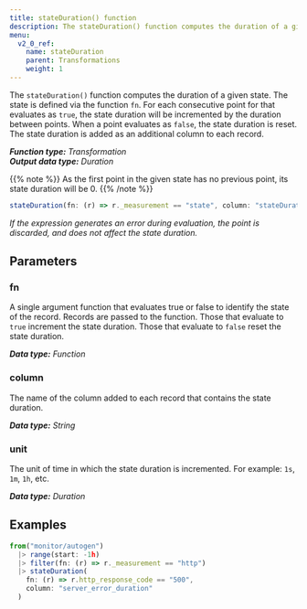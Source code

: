 ```yaml
---
title: stateDuration() function
description: The stateDuration() function computes the duration of a given state.
menu:
  v2_0_ref:
    name: stateDuration
    parent: Transformations
    weight: 1
---
```


The `stateDuration()` function computes the duration of a given state.
The state is defined via the function `fn`.
For each consecutive point for that evaluates as `true`, the state duration will be
incremented by the duration between points.
When a point evaluates as `false`, the state duration is reset.
The state duration is added as an additional column to each record.

_**Function type:** Transformation_  
_**Output data type:** Duration_

{{% note %}}
As the first point in the given state has no previous point, its
state duration will be 0.
{{% /note %}}

```js
stateDuration(fn: (r) => r._measurement == "state", column: "stateDuration", unit: 1s)
```

_If the expression generates an error during evaluation, the point is discarded,
and does not affect the state duration._

## Parameters

### fn
A single argument function that evaluates true or false to identify the state of the record.
Records are passed to the function.
Those that evaluate to `true` increment the state duration.
Those that evaluate to `false` reset the state duration.

_**Data type:** Function_

### column
The name of the column added to each record that contains the state duration.

_**Data type:** String_

### unit
The unit of time in which the state duration is incremented.
For example: `1s`, `1m`, `1h`, etc.

_**Data type:** Duration_

## Examples
```js
from("monitor/autogen")
  |> range(start: -1h)
  |> filter(fn: (r) => r._measurement == "http")
  |> stateDuration(
    fn: (r) => r.http_response_code == "500",
    column: "server_error_duration"
  )
```
